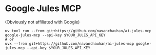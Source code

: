 # Google Jules MCP

(Obviously not affiliated with Google)

```
uv tool run --from git+https://github.com/navanchauhan/ai-jules-mcp google-jules-mcp --api-key $YOUR_JULES_API_KEY
# or
uvx --from git+https://github.com/navanchauhan/ai-jules-mcp google-jules-mcp --api-key $YOUR_JULES_API_KEY
```
